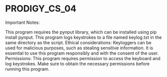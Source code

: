 # PRODIGY_CS_04
Important Notes:

This program requires the pynput library, which can be installed using pip install pynput.
This program logs keystrokes to a file named keylog.txt in the same directory as the script.
Ethical considerations: Keyloggers can be used for malicious purposes, such as stealing sensitive information. It is essential to use this program responsibly and with the consent of the user.
Permissions: This program requires permission to access the keyboard and log keystrokes. Make sure to obtain the necessary permissions before running this program.
